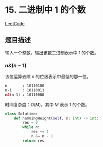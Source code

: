 
# 15. 二进制中 1 的个数

[LeetCode](https://leetcode-cn.com/problems/er-jin-zhi-zhong-1de-ge-shu-lcof/)

## 题目描述

输入一个整数，输出该数二进制表示中 $1$ 的个数。

### $n\&(n-1)$

该位运算去除 $n$ 的位级表示中最低的那一位。

```html
n       : 10110100
n-1     : 10110011
n&(n-1) : 10110000
```

时间复杂度：$O(M)$，其中 $M$ 表示 $1$ 的个数。

```python
class Solution:
    def hammingWeight(self, n: int) -> int:
        res = 0
        while n:
            res += 1
            n &= n - 1
        return res
```
